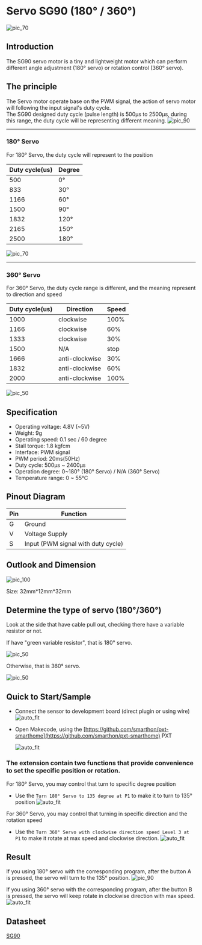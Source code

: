 # Servo SG90 (180° / 360°)

![pic_70](images/servo/servo_intro.jpg)
## Introduction
The SG90 servo motor is a tiny and lightweight motor which can perform different angle adjustment (180° servo) or rotation control (360° servo).
<P>


## The principle
The Servo motor operate base on the PWM signal, the action of servo motor will following the input signal's duty cycle.<BR>
The SG90 designed duty cycle (pulse length) is 500µs to 2500µs, during this range, the duty cycle will be representing different meaning.
![pic_90](images/servo/servo_pwm.png)

<HR>

### 180° Servo

For 180° Servo, the duty cycle will represent to the position<BR>

|Duty cycle(us)|Degree|
|--|--|
|500|0°|
|833|30°|
|1166|60°|
|1500|90°|
|1832|120°|
|2165|150°|
|2500|180°|

![pic_70](images/servo/180servoMove.gif)

<HR>

### 360° Servo

For 360° Servo, the duty cycle range is different, and the meaning represent to direction and speed<BR>

|Duty cycle(us)|Direction|Speed|
|--|--|--|
|1000|clockwise|100%|
|1166|clockwise|60%|
|1333|clockwise|30%|
|1500|N/A|stop|
|1666|anti-clockwise|30%|
|1832|anti-clockwise|60%|
|2000|anti-clockwise|100%|

![pic_50](images/servo/360servoMove.gif)


## Specification
* Operating voltage: 4.8V (~5V) 
* Weight: 9g
* Operating speed: 0.1 sec / 60 degree
* Stall torque: 1.8 kgfcm
* Interface: PWM signal
* PWM period: 20ms(50Hz)
* Duty cycle: 500µs ~ 2400µs 
* Operation degree: 0~180° (180° Servo) / N/A (360° Servo)
* Temperature range: 0 ~ 55°C 


## Pinout Diagram

|Pin|Function|
|--|--|
|G|Ground|
|V|Voltage Supply|
|S|Input (PWM signal with duty cycle)|

## Outlook and Dimension
![pic_100](images/servo/servo_dim.png)

Size: 32mm\*12mm\*32mm

## Determine the type of servo (180°/360°)
Look at the side that have cable pull out, checking there have a variable resistor or not. <P>
If have "green variable resistor", that is 180° servo.

![pic_50](images/servo/servo_180.jpg)

 Otherwise, that is 360° servo.

![pic_50](images/servo/servo_360.jpg)



## Quick to Start/Sample

* Connect the sensor to development board (direct plugin or using wire)
![auto_fit](images/servo/servo_connect.png)<P>

* Open Makecode, using the [https://github.com/smarthon/pxt-smarthome](https://github.com/smarthon/pxt-smarthome) PXT <P>
![auto_fit](images/button/button_pxt.png)<P>

<H3>The extension contain two functions that provide convenience to set the specific position or rotation.</H3><P>

For 180° Servo, you may control that turn to specific degree position

* Use the `Turn 180° Servo to 135 degree at P1` to make it to turn to 135° position
![auto_fit](images/servo/servo_180_1.png)


For 360° Servo, you may control that turning in specific direction and the rotation speed

* Use the `Turn 360° Servo with clockwise direction speed Level 3 at P1` to make it rotate at max speed and clockwise direction.
![auto_fit](images/servo/servo_360_1.png)

## Result
If you using 180° servo with the corresponding program, after the button A is pressed, the servo will turn to the 135° position.
![pic_90](images/servo/servo_result_1.jpg)

If you using 360° servo with the corresponding program, after the button B is pressed, the servo will keep rotate in clockwise direction with max speed.
![auto_fit](images/servo/servo_result_2.gif)


## Datasheet
[SG90](https://content.instructables.com/ORIG/FA2/O1SS/J7ARLNBW/FA2O1SSJ7ARLNBW.pdf)




